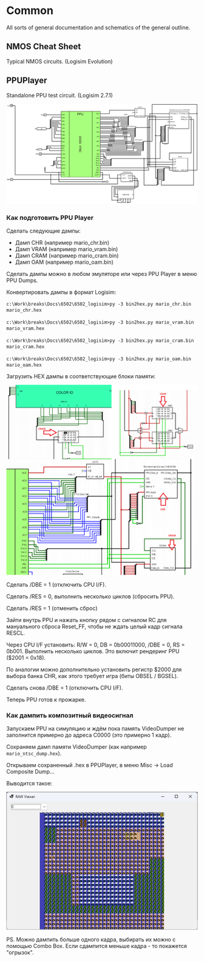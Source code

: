 # Common

All sorts of general documentation and schematics of the general outline.

## NMOS Cheat Sheet

Typical NMOS circuits. (Logisim Evolution)

## PPUPlayer

Standalone PPU test circuit. (Logisim 2.7.1)

![PPUPlayer_All.png](PPUPlayer_All.png)

### Как подготовить PPU Player

Сделать следующие дампы:
- Дамп CHR (например mario_chr.bin)
- Дамп VRAM (например mario_vram.bin)
- Дамп CRAM (например mario_cram.bin)
- Дамп OAM (например mario_oam.bin)

Сделать дампы можно в любом эмуляторе или через PPU Player в меню PPU Dumps.

Конвертировать дампы в формат Logisim:

```
c:\Work\breaks\Docs\6502\6502_logisim>py -3 bin2hex.py mario_chr.bin mario_chr.hex

c:\Work\breaks\Docs\6502\6502_logisim>py -3 bin2hex.py mario_vram.bin mario_vram.hex

c:\Work\breaks\Docs\6502\6502_logisim>py -3 bin2hex.py mario_cram.bin mario_cram.hex

c:\Work\breaks\Docs\6502\6502_logisim>py -3 bin2hex.py mario_oam.bin mario_oam.hex
```

Загрузить HEX дампы в соответствующие блоки памяти:

![ppu_dumps.png](ppu_dumps.png)

Сделать /DBE = 1 (отключить CPU I/F).

Сделать /RES = 0, выполнить несколько циклов (сбросить PPU).

Сделать /RES = 1 (отменить сброс)

Зайти внутрь PPU и нажать кнопку рядом с сигналом RC для мануального сброса Reset_FF, чтобы не ждать целый кадр сигнала RESCL.

Через CPU I/F установить: R/W = 0, DB = 0b00011000, /DBE = 0, RS = 0b001. Выполнить несколько циклов. Это включит рендеринг PPU ($2001 = 0x18).

По аналогии можно дополнительно установить регистр $2000 для выбора банка CHR, как этого требует игра (биты OBSEL / BGSEL).

Сделать снова /DBE = 1 (отключить CPU I/F).

Теперь PPU готов к прожарке.

### Как дампить композитный видеосигнал

Запускаем PPU на симуляцию и ждём пока память VideoDumper не заполнится примерно до адреса C0000 (это примерно 1 кадр).

Сохраняем дамп памяти VideoDumper (как например `mario_ntsc_dump.hex`).

Открываем сохраненный .hex в PPUPlayer, в меню Misc -> Load Composite Dump...

Выводится такое:

![RAW_Viewer.png](RAW_Viewer.png)

PS. Можно дампить больше одного кадра, выбирать их можно с помощью Combo Box. Если сдампится меньше кадра - то покажется "огрызок".
